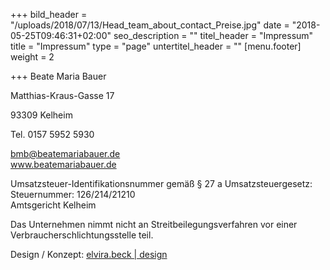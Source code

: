 +++
bild_header = "/uploads/2018/07/13/Head_team_about_contact_Preise.jpg"
date = "2018-05-25T09:46:31+02:00"
seo_description = ""
titel_header = "Impressum"
title = "Impressum"
type = "page"
untertitel_header = ""
[menu.footer]
weight = 2

+++
Beate Maria Bauer  

Matthias-Kraus-Gasse 17

93309 Kelheim

Tel. 0157 5952 5930

[bmb@beatemariabauer.de  
](mailto:bmb@beatemariabauer.de)www.beatemariabauer.de

Umsatzsteuer-Identifikationsnummer gemäß § 27 a Umsatzsteuergesetz:  
Steuernummer: 126/214/21210  
Amtsgericht Kelheim

Das Unternehmen nimmt nicht an Streitbeilegungsverfahren vor einer Verbraucherschlichtungsstelle teil.

Design / Konzept: [elvira.beck | design](http://elvirabeck-design.de)